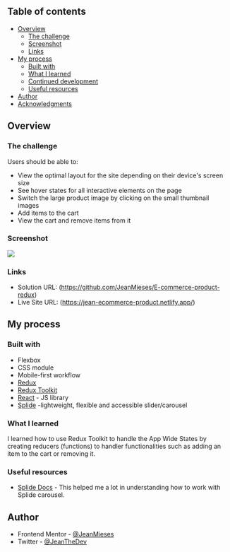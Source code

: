 ## Table of contents

- [Overview](#overview)
  - [The challenge](#the-challenge)
  - [Screenshot](#screenshot)
  - [Links](#links)
- [My process](#my-process)
  - [Built with](#built-with)
  - [What I learned](#what-i-learned)
  - [Continued development](#continued-development)
  - [Useful resources](#useful-resources)
- [Author](#author)
- [Acknowledgments](#acknowledgments)


## Overview

### The challenge

Users should be able to:

- View the optimal layout for the site depending on their device's screen size
- See hover states for all interactive elements on the page
- Switch the large product image by clicking on the small thumbnail images
- Add items to the cart
- View the cart and remove items from it

### Screenshot

![](./screenshot.jpg)

### Links

- Solution URL: (https://github.com/JeanMieses/E-commerce-product-redux)
- Live Site URL: (https://jean-ecommerce-product.netlify.app/)

## My process

### Built with

- Flexbox
- CSS module
- Mobile-first workflow
- [Redux](https://react-redux.js.org/)
- [Redux Toolkit](https://redux-toolkit.js.org/)
- [React](https://reactjs.org/) - JS library
- [Splide](https://splidejs.com/) -lightweight, flexible and accessible slider/carousel 

### What I learned

I learned how to use Redux Toolkit to handle the App Wide States by creating reducers (functions) to
handler functionalities such as adding an item to the cart or removing it.


### Useful resources

- [Splide Docs](https://splidejs.com/documents/) - This helped me a lot in understanding how to work with Splide carousel. 

## Author

- Frontend Mentor - [@JeanMieses](https://www.frontendmentor.io/profile/JeanMieses)
- Twitter - [@JeanTheDev](https://twitter.com/JeanTheDev)

